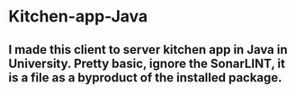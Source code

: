 # Kitchen-app-Java
## I made this client to server kitchen app in Java in University. Pretty basic, ignore the SonarLINT, it is a file as a byproduct of the installed package.
